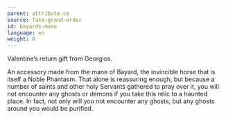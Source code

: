 ```yaml
---
parent: attribute.ce
source: fate-grand-order
id: bayards-mane
language: en
weight: 0
---
```


Valentine’s return gift from Georgios.

An accessory made from the mane of Bayard, the invincible horse that is itself a Noble Phantasm.
That alone is reassuring enough, but because a number of saints and other holy Servants gathered to pray over it, you will not encounter any ghosts or demons if you take this relic to a haunted place. In fact, not only will you not encounter any ghosts, but any ghosts around you would be purified.
